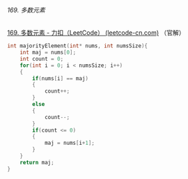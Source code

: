 ###### 169. 多数元素

 [169. 多数元素 - 力扣（LeetCode） (leetcode-cn.com)](https://leetcode-cn.com/problems/majority-element/) （官解）

```c
int majorityElement(int* nums, int numsSize){
    int maj = nums[0];
    int count = 0;
    for(int i = 0; i < numsSize; i++)
    {
        if(nums[i] == maj)
        {
            count++;
        }
        else
        {
            count--;
        }
        if(count <= 0)
        {
            maj = nums[i+1];
        }
    }
    return maj;
}
```

